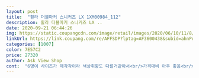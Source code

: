 ```yaml
---
layout: post 
title:  "휠라 더블마커 스니커즈 LX 1XM00984_112" 
description: 휠라 더블마커 스니커즈 LX ..
date: 2020-09-21 06:44:26 
img: https://static.coupangcdn.com/image/retail/images/2020/06/10/11/8/75e8ef0f-20c0-488e-9f67-42a3110a7aa9.jpg 
linkUrl: https://link.coupang.com/re/AFFSDP?lptag=AF3600438&subid=ahnPublicAsk&pageKey=1695078854&itemId=2885739082&vendorItemId=70864635074&traceid=V0-113-4f2d3478ad17b092 
categories: [1007] 
color: 7E57C2 
price: 27320 
author: Ask View Shop 
cont:  "6명이 사이즈가 제각각이라 색상취향도 다를거같아서<br/>가격대비 아주 좋음<br/>가격도 이정도면 부담없구요<br/>각 사이즈별로 하나씩 구매해봤어요<br/>그나마 가장 무난하면서도 이쁘장해서<br/>그래도 핑크랑 블랙은 무난하게 여성분들이 사용하기 좋으니까<br/>나름 생각하면서 구매한거라 마음에 들어했으면 좋겠네요<br/>당일에 바로 약속이있어서 새벽에 받아볼수있다는게 가장 큰 메리트였네요<br/>디자인이 이뻐서 휠라제품을 알아보다가<br/>만족합니다<br/>무게감은 좀 있습니다<br/>부랴부랴 주문한거라서 로켓와우로 새벽에 바로 받아볼수있었구요<br/>사이즈는 딱 맞아요<br/>상품은 잘 도착했고 특별하게 이상이 있는건 없구요<br/>색상의 다양함이 좀더 추가되었으면 하는 아쉬움도 있지만<br/>스타일도 이쁘구요<br/>식사대접을 할겸 선물하나씩 주려고 구매했습니다<br/>아주 만족합니다!<br/>이가격에 괜찮은듯해요 편하게 막 신을려고 구매했어요<br/>이번에 여자친구 베프들을 만나게 되어서<br/>" 
---
```

